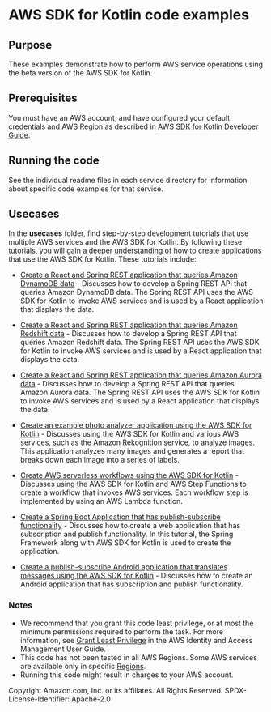 # AWS SDK for Kotlin code examples 

## Purpose

These examples demonstrate how to perform AWS service operations using the beta version of the AWS SDK for Kotlin.

## Prerequisites

You must have an AWS account, and have configured your default credentials and AWS Region as described in [AWS SDK for Kotlin
Developer Guide](https://docs.aws.amazon.com/sdk-for-kotlin/latest/developer-guide).

## Running the code

See the individual readme files in each service directory for information about specific code examples for that service.

## Usecases

In the **usecases** folder, find step-by-step development tutorials that use multiple AWS services and the AWS SDK for Kotlin. By following these tutorials, you will gain a deeper understanding of how to create applications that use the AWS SDK for Kotlin. These tutorials include:

+ [Create a React and Spring REST application that queries Amazon DynamoDB data](https://github.com/awsdocs/aws-doc-sdk-examples/tree/main/kotlin/usecases/itemtracker_dynamodb) - Discusses how to develop a Spring REST API that queries Amazon DynamoDB data. The Spring REST API uses the AWS SDK for Kotlin to invoke AWS services and is used by a React application that displays the data.

+ [Create a React and Spring REST application that queries Amazon Redshift data](https://github.com/scmacdon/aws-doc-sdk-examples/tree/main/kotlin/usecases/creating_redshift_application) - Discusses how to develop a Spring REST API that queries Amazon Redshift data. The Spring REST API uses the AWS SDK for Kotlin to invoke AWS services and is used by a React application that displays the data.

+ [Create a React and Spring REST application that queries Amazon Aurora data](https://github.com/scmacdon/aws-doc-sdk-examples/tree/main/kotlin/usecases/serverless_rds) - Discusses how to develop a Spring REST API that queries Amazon Aurora data. The Spring REST API uses the AWS SDK for Kotlin to invoke AWS services and is used by a React application that displays the data.

+ [Create an example photo analyzer application using the AWS SDK for Kotlin](https://github.com/scmacdon/aws-doc-sdk-examples/tree/main/kotlin/usecases/creating_photo_analyzer_app) - Discusses using the AWS SDK for Kotlin and various AWS services, such as the Amazon Rekognition service, to analyze images. This application analyzes many images and generates a report that breaks down each image into a series of labels.

+ [Create AWS serverless workflows using the AWS SDK for Kotlin](https://github.com/scmacdon/aws-doc-sdk-examples/tree/main/kotlin/usecases/creating_workflows_stepfunctions) - Discusses using the AWS SDK for Kotlin and AWS Step Functions to create a workflow that invokes AWS services. Each workflow step is implemented by using an AWS Lambda function.

+ [Create a Spring Boot Application that has publish-subscribe functionality](https://github.com/scmacdon/aws-doc-sdk-examples/tree/main/kotlin/usecases/subpub_app) - Discusses how to create a web application that has subscription and publish functionality. In this tutorial, the Spring Framework along with AWS SDK for Kotlin is used to create the application.

+ [Create a publish-subscribe Android application that translates messages using the AWS SDK for Kotlin](https://github.com/scmacdon/aws-doc-sdk-examples/tree/main/kotlin/usecases/subpub_app_android) - Discusses how to create an Android application that has subscription and publish functionality.

### Notes

- We recommend that you grant this code least privilege,
  or at most the minimum permissions required to perform the task.
  For more information, see
  [Grant Least Privilege](https://docs.aws.amazon.com/IAM/latest/UserGuide/best-practices.html#grant-least-privilege)
  in the AWS Identity and Access Management User Guide.
- This code has not been tested in all AWS Regions.
  Some AWS services are available only in specific
  [Regions](https://aws.amazon.com/about-aws/global-infrastructure/regional-product-services).
- Running this code might result in charges to your AWS account.

Copyright Amazon.com, Inc. or its affiliates. All Rights Reserved. SPDX-License-Identifier: Apache-2.0
